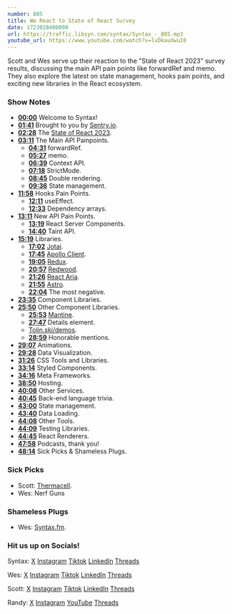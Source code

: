 ```yaml
---
number: 805
title: We React to State of React Survey
date: 1723028400000
url: https://traffic.libsyn.com/syntax/Syntax_-_805.mp3
youtube_url: https://www.youtube.com/watch?v=lvDkauXwuI0
---
```


Scott and Wes serve up their reaction to the "State of React 2023" survey results, discussing the main API pain points like forwardRef and memo. They also explore the latest on state management, hooks pain points, and exciting new libraries in the React ecosystem.

### Show Notes

* **[00:00](#t=00:00)** Welcome to Syntax!
* **[01:41](#t=01:41)** Brought to you by [Sentry.io](https://sentry.io/syntax).
* **[02:28](#t=02:28)** The [State of React 2023](https://stateofreact.com/en-US).
* **[03:11](#t=03:11)** The Main API Painpoints.
    * **[04:31](#t=04:31)** forwardRef.
    * **[05:27](#t=05:27)** memo.
    * **[06:39](#t=06:39)** Context API.
    * **[07:18](#t=07:18)** StrictMode.
    * **[08:45](#t=08:45)** Double rendering.
    * **[09:36](#t=09:36)** State management.
* **[11:58](#t=11:58)** Hooks Pain Points.
    * **[12:11](#t=12:11)** useEffect.
    * **[12:33](#t=12:33)** Dependency arrays.
* **[13:11](#t=13:11)** New API Pain Points.
    * **[13:19](#t=13:19)** React Server Components.
    * **[14:40](#t=14:40)** Taint API.
* **[15:19](#t=15:19)** Libraries.
    * **[17:02](#t=17:02)** [Jotai](https://jotai.org/).
    * **[17:45](#t=17:45)** [Apollo Client](https://www.apollographql.com/docs/react/).
    * **[19:05](#t=19:05)** [Redux](https://redux.js.org/).
    * **[20:57](#t=20:57)** [Redwood](https://redwoodjs.com/).
    * **[21:26](#t=21:26)** [React Aria](https://www.npmjs.com/package/react-aria).
    * **[21:55](#t=21:55)** [Astro](https://astro.build/).
    * **[22:04](#t=22:04)** The most negative.
* **[23:35](#t=23:35)** Component Libraries.
* **[25:50](#t=25:50)** Other Component Libraries.
    * **[25:53](#t=25:53)** [Mantine](https://mantine.dev/).
    * **[27:47](#t=27:47)** Details element.
    * [Tolin.ski/demos](https://tolin.ski/demos).
    * **[28:59](#t=28:59)** Honorable mentions.
* **[29:07](#t=29:07)** Animations.
* **[29:28](#t=29:28)** Data Visualization.
* **[31:26](#t=31:26)** CSS Tools and Libraries.
* **[33:14](#t=33:14)** Styled Components.
* **[34:16](#t=34:16)** Meta Frameworks.
* **[38:50](#t=38:50)** Hosting.
* **[40:08](#t=40:08)** Other Services.
* **[40:45](#t=40:45)** Back-end language trivia.
* **[43:00](#t=43:00)** State management.
* **[43:40](#t=43:40)** Data Loading.
* **[44:08](#t=44:08)** Other Tools.
* **[44:09](#t=44:09)** Testing Libraries.
* **[44:45](#t=44:45)** React Renderers.
* **[47:58](#t=47:58)** Podcasts, thank you!
* **[48:14](#t=48:14)** Sick Picks & Shameless Plugs.

### Sick Picks

- Scott: [Thermacell](https://amzn.to/4bOv6Ta).
- Wes: Nerf Guns

### Shameless Plugs

- Wes: [Syntax.fm](https://syntax.fm).

### Hit us up on Socials!

Syntax: [X](https://twitter.com/syntaxfm) [Instagram](https://www.instagram.com/syntax_fm/) [Tiktok](https://www.tiktok.com/@syntaxfm) [LinkedIn](https://www.linkedin.com/company/96077407/admin/feed/posts/) [Threads](https://www.threads.net/@syntax_fm)

Wes: [X](https://twitter.com/wesbos) [Instagram](https://www.instagram.com/wesbos/) [Tiktok](https://www.tiktok.com/@wesbos) [LinkedIn](https://www.linkedin.com/in/wesbos/) [Threads](https://www.threads.net/@wesbos)

Scott: [X](https://twitter.com/stolinski) [Instagram](https://www.instagram.com/stolinski/) [Tiktok](https://www.tiktok.com/@stolinski) [LinkedIn](https://www.linkedin.com/in/stolinski/) [Threads](https://www.threads.net/@stolinski)

Randy: [X](https://twitter.com/randyrektor) [Instagram](https://www.instagram.com/randyrektor/) [YouTube](https://www.youtube.com/@randyrektor) [Threads](https://www.threads.net/@randyrektor)
